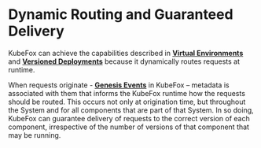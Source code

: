 <!-- markdownlint-disable MD033 -->
# Dynamic Routing and Guaranteed Delivery

KubeFox can achieve the capabilities described in [**Virtual Environments**](virtual_environments.md) and [**Versioned Deployments**](versioned_deployments.md) because it dynamically routes requests at runtime.  

When requests originate - [**Genesis Events**](concepts.md) in KubeFox – metadata is associated with them that informs the KubeFox runtime how the requests should be routed.  This occurs not only at origination time, but throughout the System and for all components that are part of that System.  In so doing, KubeFox can guarantee delivery of requests to the correct version of each component, irrespective of the number of versions of that component that may be running.
